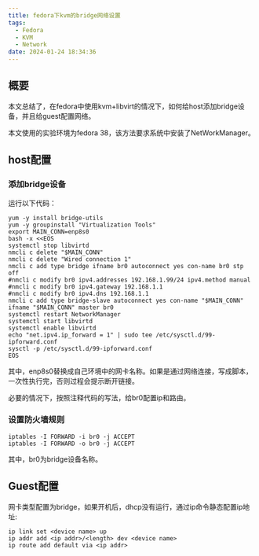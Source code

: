 ```yaml
---
title: fedora下kvm的bridge网络设置
tags:
  - Fedora
  - KVM
  - Network
date: 2024-01-24 18:34:36
---
```


## 概要

本文总结了，在fedora中使用kvm+libvirt的情况下，如何给host添加bridge设备，并且给guest配置网络。

本文使用的实验环境为fedora 38，该方法要求系统中安装了NetWorkManager。

## host配置

### 添加bridge设备

运行以下代码：
```
yum -y install bridge-utils
yum -y groupinstall "Virtualization Tools"
export MAIN_CONN=enp8s0
bash -x <<EOS
systemctl stop libvirtd
nmcli c delete "$MAIN_CONN"
nmcli c delete "Wired connection 1"
nmcli c add type bridge ifname br0 autoconnect yes con-name br0 stp off
#nmcli c modify br0 ipv4.addresses 192.168.1.99/24 ipv4.method manual
#nmcli c modify br0 ipv4.gateway 192.168.1.1
#nmcli c modify br0 ipv4.dns 192.168.1.1
nmcli c add type bridge-slave autoconnect yes con-name "$MAIN_CONN" ifname "$MAIN_CONN" master br0
systemctl restart NetworkManager
systemctl start libvirtd
systemctl enable libvirtd
echo "net.ipv4.ip_forward = 1" | sudo tee /etc/sysctl.d/99-ipforward.conf
sysctl -p /etc/sysctl.d/99-ipforward.conf
EOS
```

其中，enp8s0替换成自己环境中的网卡名称。如果是通过网络连接，写成脚本，一次性执行完，否则过程会提示断开链接。

必要的情况下，按照注释代码的写法，给br0配置ip和路由。


### 设置防火墙规则

```
iptables -I FORWARD -i br0 -j ACCEPT
iptables -I FORWARD -o br0 -j ACCEPT
```
其中，br0为bridge设备名称。

## Guest配置

网卡类型配置为bridge，如果开机后，dhcp没有运行，通过ip命令静态配置ip地址:
```
ip link set <device name> up
ip addr add <ip addr>/<length> dev <device name>
ip route add default via <ip addr>
```






